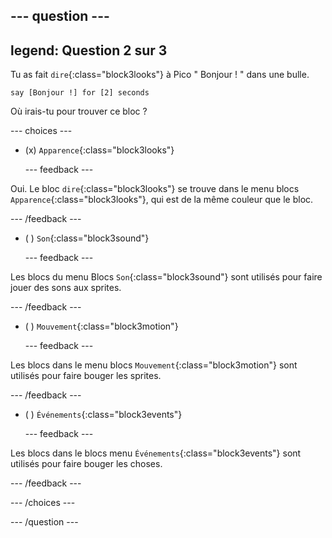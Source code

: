 
--- question ---
---
legend: Question 2 sur 3
---

Tu as fait `dire`{:class="block3looks"} à Pico " Bonjour ! " dans une bulle.

```blocks3
say [Bonjour !] for [2] seconds
```

Où irais-tu pour trouver ce bloc ?

--- choices ---

- (x) `Apparence`{:class="block3looks"}

  --- feedback ---

Oui. Le bloc `dire`{:class="block3looks"} se trouve dans le menu blocs `Apparence`{:class="block3looks"}, qui est de la même couleur que le bloc.

  --- /feedback ---

- ( ) `Son`{:class="block3sound"}

  --- feedback ---

Les blocs du menu Blocs `Son`{:class="block3sound"} sont utilisés pour faire jouer des sons aux sprites.

  --- /feedback ---

- ( ) `Mouvement`{:class="block3motion"}

  --- feedback ---

Les blocs dans le menu blocs `Mouvement`{:class="block3motion"} sont utilisés pour faire bouger les sprites.

  --- /feedback ---

- ( ) `Événements`{:class="block3events"}

  --- feedback ---

Les blocs dans le blocs menu `Événements`{:class="block3events"} sont utilisés pour faire bouger les choses.

  --- /feedback ---

--- /choices ---

--- /question ---
